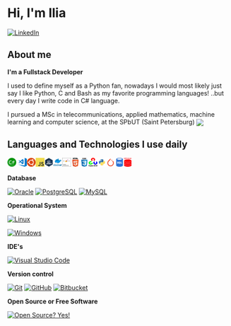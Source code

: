 # Hi, I'm Ilia


[![LinkedIn](https://img.shields.io/static/v1?label=LinkedIn&message=%20&color=pink&logo=LinkedIn&style=flat-square&logoColor=white)](https://www.linkedin.com/in/ilia-maslakov/)

## About me

 <strong>I'm a Fullstack Developer</strong>
 
I used to define myself as a Python fan, nowadays I would most likely just say I like Python, С and Bash as my favorite programming languages!
..but every day I write code in C# language.

I pursued a MSc in telecommunications, applied mathematics, machine learning and computer science, at the SPbUT (Saint Petersburg) 
<img align='center' src="https://github-readme-stats.vercel.app/api?username=ilia-maslakov&show_icons=true">

## Languages and Technologies I use daily

<code><img height="20" src="https://raw.githubusercontent.com/github/explore/80688e429a7d4ef2fca1e82350fe8e3517d3494d/topics/csharp/csharp.png"></code>
<code><img height="20" src="https://raw.githubusercontent.com/github/explore/80688e429a7d4ef2fca1e82350fe8e3517d3494d/topics/visual-studio-code/visual-studio-code.png"></code><code><img height="20" src="https://raw.githubusercontent.com/github/explore/80688e429a7d4ef2fca1e82350fe8e3517d3494d/topics/ubuntu/ubuntu.png"></code><code><img height="20" src="https://raw.githubusercontent.com/github/explore/80688e429a7d4ef2fca1e82350fe8e3517d3494d/topics/javascript/javascript.png"></code><code><img height="20" src="https://github.com/ilia-maslakov/ilia-maslakov/blob/master/logo/jquery.png"></code><code><img height="20" src="https://raw.githubusercontent.com/github/explore/80688e429a7d4ef2fca1e82350fe8e3517d3494d/topics/docker/docker.png"></code><code><img height="20" src="https://raw.githubusercontent.com/github/explore/80688e429a7d4ef2fca1e82350fe8e3517d3494d/topics/styled-components/styled-components.png"></code><code><img height="20" src="https://raw.githubusercontent.com/github/explore/80688e429a7d4ef2fca1e82350fe8e3517d3494d/topics/html/html.png"></code><code><img height="20" src="https://raw.githubusercontent.com/ilia-maslakov/ilia-maslakov/9e91c0c656f6769628259685dd3f284b7b7c24ae/logo/css.png"></code><code><img height="20" src="https://github.com/ilia-maslakov/ilia-maslakov/blob/master/logo/opencv.png"></code><code><img height="20" src="https://github.com/ilia-maslakov/ilia-maslakov/blob/master/logo/python.png"></code><code><img height="20" src="https://github.com/ilia-maslakov/ilia-maslakov/blob/master/logo/pytorch.png"></code><code><img height="20" src="https://github.com/ilia-maslakov/ilia-maslakov/blob/master/logo/sql.png"></code><code><img height="20" src="https://github.com/ilia-maslakov/ilia-maslakov/blob/master/logo/oracledb.png"></code>




**Database**

[![Oracle](https://img.shields.io/badge/-oracle-a0c4db?logoWidth=40&style=flat-square&logo=oracle&link=https://github.com/ilia-maslakov/)](https://github.com/ilia-maslakov/)
[![PostgreSQL](https://img.shields.io/badge/-PostgreSQL-336791?style=flat-square&logo=postgresql&link=https://github.com/ilia-maslakov/)](https://github.com/ilia-maslakov/)
[![MySQL](https://img.shields.io/badge/-MySQL-a0c4db?logoWidth=40&style=flat-square&logo=mysql&link=https://github.com/lucenarenato/)](https://github.com/ilia-maslakov/)

**Operational System**

[![Linux](https://img.shields.io/badge/-Linux-333333?style=flat-square&logo=Linux&link=https://github.com/ilia-maslakov/)](https://github.com/ilia-maslakov/)

[![Windows](https://img.shields.io/badge/-Windows-0078D6?style=flat-square&logo=Windows)](https://github.com/ilia-maslakov/)

**IDE's**

[![Visual Studio Code](https://img.shields.io/badge/-Visual%20Studio%20Code-007ACC?style=flat-square&logo=VisualStudioCode&link=https://github.com/ilia-maslakov/)](https://github.com/ilia-maslakov/)

**Version control**

[![Git](https://img.shields.io/badge/-Git%20%20%20%20-black?logoWidth=60&style=for-the-badge&logo=git&link=https://github.com/ilia-maslakov/)](https://github.com/ilia-maslakov/)
[![GitHub](https://img.shields.io/badge/-GitHub-181717?logoWidth=30&style=for-the-badge&logo=github&link=https://github.com/ilia-maslakov/)](https://github.com/ilia-maslakov/)
[![Bitbucket](https://img.shields.io/badge/-Bitbucket-0052CC?style=for-the-badge&logo=bitbucket&link=https://github.com/ilia-maslakov/)](https://github.com/ilia-maslakov/)

**Open Source or Free Software**

[![Open Source? Yes!](https://badgen.net/badge/Open%20Source%20%3F/Yes%21/blue?icon=github)](https://github.com/ilia-maslakov/)


